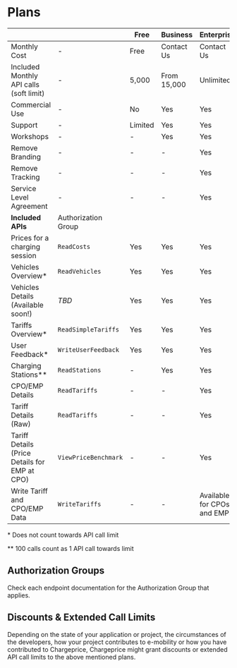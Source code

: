 # Plans

|                                               |                        | Free    | Business    | Enterprise                  |
| --------------------------------------------- | ---------------------- | ------- | ----------- | --------------------------- |
| Monthly Cost                                  | -                      | Free    | Contact Us  | Contact Us                  |
| Included Monthly API calls (soft limit)       | -                      | 5,000   | From 15,000 | Unlimited                   |
| Commercial Use                                | -                      | No      | Yes         | Yes                         |
| Support                                       | -                      | Limited | Yes         | Yes                         |
| Workshops                                     | -                      | -       | Yes         | Yes                         |
| Remove Branding                               | -                      | -       | -           | Yes                         |
| Remove Tracking                               | -                      | -       | -           | Yes                         |
| Service Level Agreement                       | -                      | -       | -           | Yes                         |
| **Included APIs**                             | Authorization<br>Group |         |             |                             |
| Prices for a charging session                 | `ReadCosts`            | Yes     | Yes         | Yes                         |
| Vehicles Overview*                            | `ReadVehicles`         | Yes     | Yes         | Yes                         |
| Vehicles Details (Available soon!)            | *TBD*                  | Yes     | Yes         | Yes                         |
| Tariffs Overview*                             | `ReadSimpleTariffs`    | Yes     | Yes         | Yes                         |
| User Feedback*                                | `WriteUserFeedback`    | Yes     | Yes         | Yes                         |
| Charging Stations**                           | `ReadStations`         | -       | Yes         | Yes                         |
| CPO/EMP Details                               | `ReadTariffs`          | -       | -           | Yes                         |
| Tariff Details (Raw)                          | `ReadTariffs`          | -       | -           | Yes                         |
| Tariff Details (Price Details for EMP at CPO) | `ViewPriceBenchmark`   | -       | -           | Yes                         |
| Write Tariff and CPO/EMP Data                 | `WriteTariffs`         | -       | -           | Available for CPOs and EMPs |

\* Does not count towards API call limit

\** 100 calls count as 1 API call towards limit

## Authorization Groups

Check each endpoint documentation for the Authorization Group that applies.

## Discounts & Extended Call Limits

Depending on the state of your application or project, the circumstances of the
developers, how your project contributes to e-mobility or how you have
contributed to Chargeprice, Chargeprice might grant discounts or extended API
call limits to the above mentioned plans.